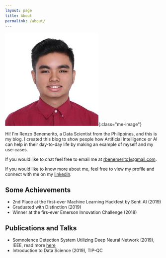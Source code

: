 ```yaml
---
layout: page
title: About
permalink: /about/
---
```


![Renzo Benemerito](/images/me.jpg){:class="me-image"}

Hi! I'm Renzo Benemerito, a Data Scientist from the Philippines, and this is my blog. I created this blog to show people how Artificial Intelligence or AI can help in their day-to-day life by making an example of myself and my use-cases.

If you would like to chat feel free to email me at [rbenemerito1@gmail.com](https://mail.google.com/mail/u/0/?view=cm&fs=1&tf=1&source=mailto&to=rbenemerito1@gmail.com).

If you would like to know more about me, feel free to view my profile and connect with  me on my [linkedin](https://www.linkedin.com/in/renzo-benemerito-66a663166/).

## Some Achievements

- 2nd Place at the first-ever Machine Learning Hackfest by Senti AI (2019)
- Graduated with Distinction (2019)
- Winner at the firs-ever Emerson Innovation Challenge (2018)

## Publications and Talks

- Somnolence Detection System Utilizing Deep Neural Network (2019), IEEE, read more [here](https://ieeexplore.ieee.org/document/8938460)
- Introduction to Data Science (2019), TIP-QC

<!-- Here's a copy of my [resume](https://github.com/amitmerchant1990/reverie). -->
